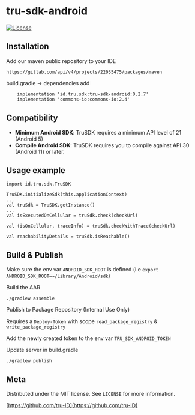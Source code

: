 
# tru-sdk-android

[![License][license-image]][license-url]


Installation
-------------

Add our maven public repository to your IDE

```
https://gitlab.com/api/v4/projects/22035475/packages/maven 
```

build.gradle -> dependencies add

```
    implementation 'id.tru.sdk:tru-sdk-android:0.2.7'
    implementation 'commons-io:commons-io:2.4'
```

Compatibility
-------------

 * **Minimum Android SDK**: TruSDK requires a minimum API level of 21 (Android 5)
 * **Compile Android SDK**: TruSDK requires you to compile against API 30  (Android 11) or later.

Usage example
-------------

```
import id.tru.sdk.TruSDK

TruSDK.initializeSdk(this.applicationContext)
...
val truSdk = TruSDK.getInstance()
...
val isExecutedOnCellular = truSdk.check(checkUrl)

val (isOnCellular, traceInfo) = truSdk.checkWithTrace(checkUrl)

val reachabilityDetails = truSdk.isReachable()

```


Build & Publish
-------------

Make sure the env var `ANDROID_SDK_ROOT` is defined (i.e `export ANDROID_SDK_ROOT=~/Library/Android/sdk`)

Build the AAR
```
./gradlew assemble
```

Publish to Package Repository (Internal Use Only)

Requires a `Deploy-Token` with scope `read_package_registry` & `write_package_registry`

Add the newly created token to the env var `TRU_SDK_ANDROID_TOKEN`

Update server in build.gradle

```
./gradlew publish
```

Meta
-------------
Distributed under the MIT license. See ``LICENSE`` for more information.

[https://github.com/tru-ID](https://github.com/tru-ID)

[license-image]: https://img.shields.io/badge/License-MIT-blue.svg
[license-url]: LICENSE
